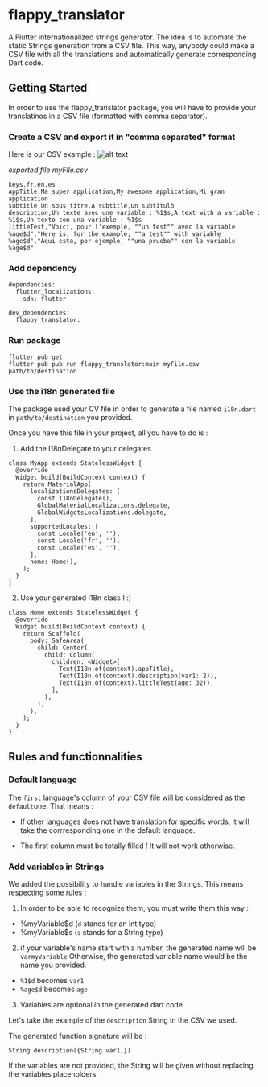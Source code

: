 # flappy_translator

A Flutter internationalized strings generator.
The idea is to automate the static Strings generation from a CSV file.
This way, anybody could make a CSV file with all the translations and automatically generate corresponding Dart code.


## Getting Started

In order to use the flappy_translator package, you will have to provide your translatinos in a CSV file (formatted with comma separator).

### Create a CSV and export it in "comma separated" format

Here is our CSV example :
![alt text](https://github.com/smartnsoft/FlappyTranslator/blob/master/documentation/csv_example.png "Example of CSV")

*exported file myFile.csv*

```
keys,fr,en,es
appTitle,Ma super application,My awesome application,Mi gran application
subtitle,Un sous titre,A subtitle,Un subtitulò
description,Un texte avec une variable : %1$s,A text with a variable : %1$s,Un texto con una variable : %1$s
littleTest,"Voici, pour l'exemple, ""un test"" avec la variable %age$d","Here is, for the example, ""a test"" with variable %age$d","Aqui esta, por ejemplo, ""una prueba"" con la variable %age$d"
```

### Add dependency
```
dependencies:
  flutter_localizations:
    sdk: flutter
    
dev_dependencies: 
  flappy_translator: 
```

### Run package
```
flutter pub get
flutter pub pub run flappy_translator:main myFile.csv path/to/destination
```

### Use the i18n generated file

The package used your CV file in order to generate a file named `i18n.dart` in `path/to/destination` you provided.

Once you have this file in your project, all you have to do is :

1. Add the I18nDelegate to your delegates

```
class MyApp extends StatelessWidget {
  @override
  Widget build(BuildContext context) {
    return MaterialApp(
      localizationsDelegates: [
        const I18nDelegate(),
        GlobalMaterialLocalizations.delegate,
        GlobalWidgetsLocalizations.delegate,
      ],
      supportedLocales: [
        const Locale('en', ''),
        const Locale('fr', ''),
        const Locale('es', ''),
      ],
      home: Home(),
    );
  }
}
```

2. Use your generated I18n class ! :)

```
class Home extends StatelessWidget {
  @override
  Widget build(BuildContext context) {
    return Scaffold(
      body: SafeArea(
        child: Center(
          child: Column(
            children: <Widget>[
              Text(I18n.of(context).appTitle),
              Text(I18n.of(context).description(var1: 2)),
              Text(I18n.of(context).littleTest(age: 32)),
            ],
          ),
        ),
      ),
    );
  }
}
```

## Rules and functionnalities

### Default language

The `first` language's column of your CSV file will be considered as the `default`one.
That means : 

* If other languages does not have translation for specific words, it will take the corrresponding one in the default language.

* The first column must be totally filled ! It will not work otherwise.

### Add variables in Strings

We added the possibility to handle variables in the Strings.
This means respecting some rules : 

1. In order to be able to recognize them, you must write them this way :

* %myVariable$d (`d` stands for an int type)
* %myVariable$s (`s` stands for a String type)

2. if your variable's name start with a number, the generated name will be `varmyVariable`
Otherwise, the generated variable name would be the name you provided.

* `%1$d` becomes `var1`
* `%age$d` becomes `age`

3. Variables are optional in the generated dart code

Let's take the example of the `description` String in the CSV we used.

The generated function signature will be :

```
String description({String var1,})
```

If the variables are not provided, the String will be given without replacing the variables placeholders.


